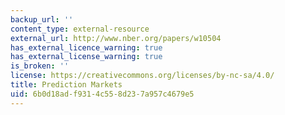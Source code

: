 ```yaml
---
backup_url: ''
content_type: external-resource
external_url: http://www.nber.org/papers/w10504
has_external_licence_warning: true
has_external_license_warning: true
is_broken: ''
license: https://creativecommons.org/licenses/by-nc-sa/4.0/
title: Prediction Markets
uid: 6b0d18ad-f931-4c55-8d23-7a957c4679e5
---
```

